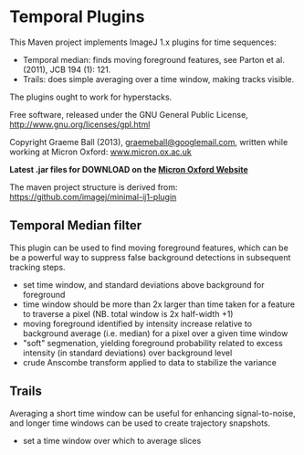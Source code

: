 Temporal Plugins
================

This Maven project implements ImageJ 1.x plugins for time sequences:

* Temporal median: finds moving foreground features, see
    Parton et al. (2011), JCB 194 (1): 121.
* Trails: does simple averaging over a time window, making tracks visible.

The plugins ought to work for hyperstacks.

Free software, released under the GNU General Public License,
http://www.gnu.org/licenses/gpl.html

Copyright Graeme Ball (2013), graemeball@googlemail.com,
written while working at Micron Oxford: www.micron.ox.ac.uk

**Latest .jar files for DOWNLOAD on the [Micron Oxford Website](http://www.micron.ox.ac.uk/microngroup/software/Temporal_plugins.jar)**

The maven project structure is derived from:
  https://github.com/imagej/minimal-ij1-plugin

Temporal Median filter
----------------------

This plugin can be used to find moving foreground features, which can be
be a powerful way to suppress false background detections in subsequent
tracking steps.

* set time window, and standard deviations above background for foreground
* time window should be more than 2x larger than time taken for a feature
    to traverse a pixel (NB. total window is 2x half-width +1)
* moving foreground identified by intensity increase relative to background
    average (i.e. median) for a pixel over a given time window
* "soft" segmenation, yielding foreground probability related to excess
    intensity (in standard deviations) over background level
* crude Anscombe transform applied to data to stabilize the variance

Trails
------

Averaging a short time window can be useful for enhancing signal-to-noise,
and longer time windows can be used to create trajectory snapshots.

* set a time window over which to average slices
